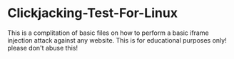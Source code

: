 # Clickjacking-Test-For-Linux
This is a complitation of basic files on how to perform a basic iframe injection attack against any website. This is for educational purposes only! please don't abuse this!
